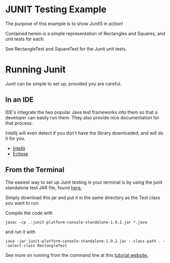 # JUNIT Testing Example

The purpose of this example is to show Junit5 in action!

Contained herein is a simple representation of Rectangles 
and Squares, and unit tests for each. 

See RectangleTest and SquareTest for the Junit unit tests.

# Running Junit

Junit can be simple to set up, provided you are careful.

## In an IDE

IDE's integrate the two popular Java test frameworks into them
so that a developer can easily run them. They also provide
nice documentation for that process. 

Intellij will even detect if you don't have the library
downloaded, and will do it for you. 

- [Intellij](https://www.jetbrains.com/help/idea/junit.html#intellij)
- [Eclipse](https://www.eclipse.org/community/eclipse_newsletter/2017/october/article5.php)

## From the Terminal

The easiest way to set up Junit testing in your terminal
is by using the junit standalone test JAR file, found
[here.](https://repo1.maven.org/maven2/org/junit/platform/junit-platform-console-standalone/1.9.2/junit-platform-console-standalone-1.9.2.jar)

Simply download this jar and put it in the same directory 
as the Test class you want to run.

Compile the code with 

    javac -cp .:junit-platform-console-standalone-1.9.2.jar *.java

and run it with

    java -jar junit-platform-console-standalone-1.9.2.jar --class-path . --select-class RectangleTest

See more on running from the command line at this
[tutorial website.](https://www.baeldung.com/junit-run-from-command-line)